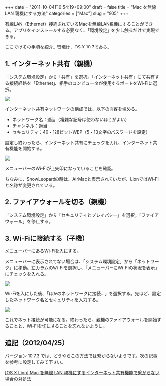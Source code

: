 +++
date = "2011-10-04T10:54:19+09:00"
draft = false
title = "Mac を無線 LAN 親機にする方法"
categories = ["Mac"]
slug = "805"
+++

有線LAN（Ethernet）接続されているMacを無線LAN親機にすることができる。アプリをインストールする必要なく、「環境設定」を少し触るだけで実現できる。

ここではその手順を紹介。環境は、OS X 10.7である。

## 1. インターネット共有（親機）

「システム環境設定」から「共有」を選択。「インターネット共有」にて共有する接続経路を「Ethernet」、相手のコンピュータが使用するポートをWi-Fiに選択。

![](/images/2011/10/0805_1.jpg)

インターネット共有ネットワークの構成では、以下の内容を埋める。


* ネットワーク名：適当（複雑な記号は使わないほうがよい）
* チャンネル：適当
* セキュリティ：40・128ビットWEP（5・13文字のパスワードを設定）


設定し終わったら、インターネット共有にチェックを入れ、インターネット共有機能を開始する。

![](/images/2011/10/0805_2.jpg)

メニューバーのWi-Fiが上矢印になっていることを確認。

ちなみに、SnowLeopardの時は、AirMacと表示されていたが、LionではWi-Fiと名称が変更されている。

## 2. ファイアウォールを切る（親機）

「システム環境設定」から「セキュリティとプレイバシー」を選択。「ファイアウォール」を停止する。

## 3. Wi-Fiに接続する（子機）

メニューバーにあるWi-Fiを入にする。

メニューバーに表示されてない場合は、「システム環境設定」から「ネットワーク」に移動。左カラムのWi-Fiを選択し、「メニューバーにWi-Fiの状況を表示」にチェックを入れる。

![](/images/2011/10/0805_3.png)

Wi-Fiを入にした後、「ほかのネットワークに接続...」を選択する。先ほど、設定したネットワーク名とセキュリティを入力する。

![](/images/2011/10/0805_4.png)

これでネット接続が可能になる。終わったら、親機のファイアウォールを開始することと、Wi-Fiを切にすることを忘れないように。


## 追記（2012/04/25）

バージョン 10.7.3 では、どうやらこの方法では繋がらないようです。次の記事を参考に設定してみて下さい。

[[OS X Lion] Mac を無線 LAN 親機にするインターネット共有機能で繋がらない場合の対処法](http://rakuishi.com/mac/3516/)
